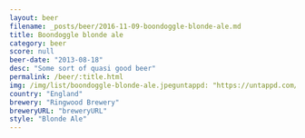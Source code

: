 ```yaml
---
layout: beer
filename: _posts/beer/2016-11-09-boondoggle-blonde-ale.md
title: Boondoggle blonde ale
category: beer
score: null
beer-date: "2013-08-18"
desc: "Some sort of quasi good beer"
permalink: /beer/:title.html
img: /img/list/boondoggle-blonde-ale.jpeguntappd: "https://untappd.com/b/ringwood-brewery-boondoggle/21840"
country: "England"
brewery: "Ringwood Brewery"
breweryURL: "breweryURL"
style: "Blonde Ale"
---
```

